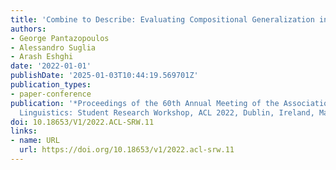 ```yaml
---
title: 'Combine to Describe: Evaluating Compositional Generalization in Image Captioning'
authors:
- George Pantazopoulos
- Alessandro Suglia
- Arash Eshghi
date: '2022-01-01'
publishDate: '2025-01-03T10:44:19.569701Z'
publication_types:
- paper-conference
publication: '*Proceedings of the 60th Annual Meeting of the Association for Computational
  Linguistics: Student Research Workshop, ACL 2022, Dublin, Ireland, May 22-27, 2022*'
doi: 10.18653/V1/2022.ACL-SRW.11
links:
- name: URL
  url: https://doi.org/10.18653/v1/2022.acl-srw.11
---
```

